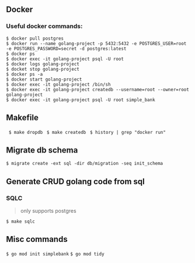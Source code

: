 ## Docker
### Useful docker commands:
```
$ docker pull postgres
$ docker run --name golang-project -p 5432:5432 -e POSTGRES_USER=root -e POSTGRES_PASSWORD=secret -d postgres:latest
$ docker ps
$ docker exec -it golang-project psql -U root
$ docker logs golang-project
$ docket stop golang-project
$ docker ps -a
$ docker start golang-project
$ docker exec -it golang-project /bin/sh
$ docker exec -it golang-project createdb --username=root --owner=root golang-project
$ docker exec -it golang-project psql -U root simple_bank
```
## Makefile
` $ make dropdb`
` $ make createdb`
` $ history | grep "docker run"`
## Migrate db schema
```
$ migrate create -ext sql -dir db/migration -seq init_schema
```
## Generate CRUD golang code from sql
### SQLC
> only supports postgres
 
 `$ make sqlc`
 ## Misc commands
 `$ go mod init simplebank`
 `$ go mod tidy`